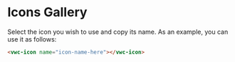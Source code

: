 # Icons Gallery

Select the icon you wish to use and copy its name. 
As an example, you can use it as follows:

```html
<vwc-icon name="icon-name-here"></vwc-icon>
```

<vwc-text-field id="iconsTextField" icon="search-line" label="Search Icons" oninput="onClickFilter()" style="display: flex;"></vwc-text-field>

<vwc-tag-group onclick="onClickFilter()">
  <vwc-tag id="solidTag" label="Solid" selectable></vwc-tag>
  <vwc-tag id="linearTag" label="Linear" selectable></vwc-tag>
  <vwc-tag id="singleTag" label="Single Color" selectable></vwc-tag>
  <vwc-tag id="multiTag" label="Multi Color" selectable></vwc-tag>
</vwc-tag-group>

<vwc-layout id="iconsLayout" gutters="small" column-basis="small" style="--layout-column-gap: 0; --layout-row-gap: 0;"></vwc-layout>

<vwc-button id="showMoreButton" label="Show More" appearance='filled' onclick="showMore()" style="display: flex;"></vwc-button>

<script src="../../assets/scripts/icons-gallery.js" async></script>